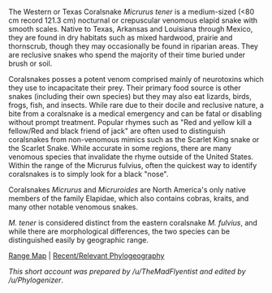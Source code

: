 The Western or Texas Coralsnake *Micrurus tener* is a medium-sized (<80 cm record 121.3 cm) nocturnal or crepuscular venomous elapid snake with smooth scales. Native to Texas, Arkansas and Louisiana through Mexico, they are found in dry habitats such as mixed hardwood, prairie and thornscrub, though they may occasionally be found in riparian areas. They are reclusive snakes who spend the majority of their time buried under brush or soil.
 
Coralsnakes posses a potent venom comprised mainly of neurotoxins which they use to incapacitate their prey. Their primary food source is other snakes (including their own species) but they may also eat lizards, birds, frogs, fish, and insects. While rare due to their docile and reclusive nature, a bite from a coralsnake is a medical emergency and can be fatal or disabling without prompt treatment. Popular rhymes such as "Red and yellow kill a fellow/Red and black friend of jack" are often used to distinguish coralsnakes from non-venomous mimics such as the Scarlet King snake or the Scarlet Snake. While accurate in some regions, there are many venomous species that invalidate the rhyme outside of the United States. Within the range of the Micrurus fulvius, often the quickest way to identify coralsnakes is to simply look for a black "nose".
 
Coralsnakes *Micrurus* and *Micruroides* are North America's only native members of the family Elapidae, which also contains cobras, kraits, and many other notable venomous snakes. 

*M. tener* is considered distinct from the eastern coralsnake *M. fulvius*, and while there are morphological differences, the two species can be distinguished easily by geographic range. 

[Range Map](https://imgur.com/fymsLgw) | [Recent/Relevant Phylogeography](http://www.snakegenomics.org/CastoeLab/Publications_files/Streicher_etal_Evolution2016.pdf)

*This short account was prepared by /u/TheMadFlyentist and edited by /u/Phylogenizer*.